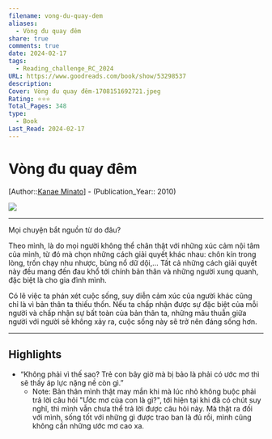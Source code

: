 ```yaml
---
filename: vong-du-quay-dem
aliases:
  - Vòng đu quay đêm
share: true
comments: true
date: 2024-02-17
tags:
  - Reading_challenge_RC_2024
URL: https://www.goodreads.com/book/show/53298537
description: 
Cover: Vòng đu quay đêm-1708151692721.jpeg
Rating: ⭐⭐⭐
Total_Pages: 348
type:
  - Book
Last_Read: 2024-02-17
---
```

# Vòng đu quay đêm
[Author::[Kanae Minato](../../Kanae%20Minato.md)] - (Publication_Year:: 2010)

![](https://i.imgur.com/zuGUWBv.png)


---
Mọi chuyện bắt nguồn từ do đâu?

Theo mình, là do mọi người không thể chân thật với những xúc cảm nội tâm của mình, từ đó mà chọn những cách giải quyết khác nhau: chôn kín trong lòng, trốn chạy nhu nhược, bùng nổ dữ dội,... Tất cả những cách giải quyết này đều mang đến đau khổ tới chính bản thân và những người xung quanh, đặc biệt là cho gia đình mình.

Có lẽ việc ta phán xét cuộc sống, suy diễn cảm xúc của người khác cũng chỉ là vì bản thân ta thiếu thốn. Nếu ta chấp nhận được sự đặc biệt của mỗi người và chấp nhận sự bất toàn của bản thân ta, những mâu thuẫn giữa người với người sẽ không xảy ra, cuộc sống này sẽ trở nên đáng sống hơn.

---
## Highlights
- “Không phải vì thế sao? Trẻ con bây giờ mà bị bảo là phải có ước mơ thì sẽ thấy áp lực nặng nề còn gì.”
    - Note: Bản thân mình thật may mắn khi mà lúc nhỏ không buộc phải trả lời câu hỏi "Ước mơ của con là gì?", tới hiện tại khi đã có chút suy nghĩ, thì mình vẫn chưa thể trả lời được câu hỏi này. Mà thật ra đối với mình, sống tốt với những gì được trao ban là đủ rồi, mình cũng không cần những ước mơ cao xa.